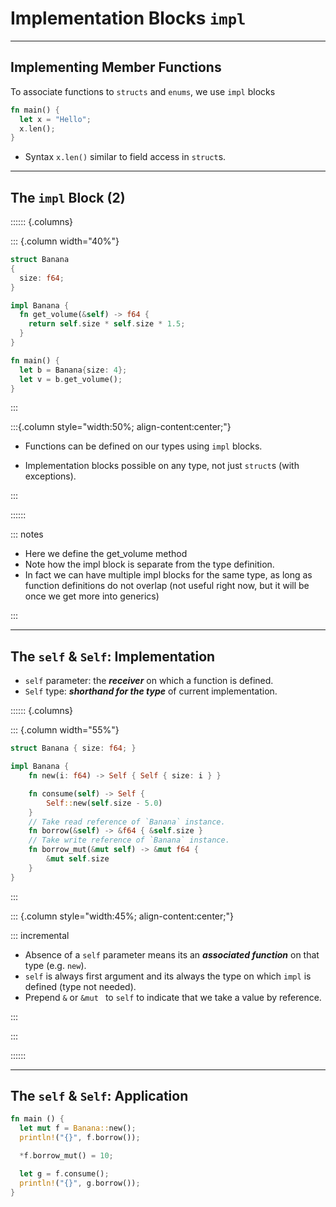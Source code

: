 <!-- markdownlint-disable-file MD034 MD033 MD001 MD024 MD026-->

# Implementation Blocks `impl`

---

## Implementing Member Functions

To associate functions to `structs` and `enums`, we use `impl` blocks

```rust
fn main() {
  let x = "Hello";
  x.len();
}
```

- Syntax `x.len()` similar to field access in `struct`s.

---

## The `impl` Block (2)

:::::: {.columns}

::: {.column width="40%"}

```rust {line-numbers="6-10,14"}
struct Banana
{
  size: f64;
}

impl Banana {
  fn get_volume(&self) -> f64 {
    return self.size * self.size * 1.5;
  }
}

fn main() {
  let b = Banana{size: 4};
  let v = b.get_volume();
}
```

:::

:::{.column style="width:50%; align-content:center;"}

- Functions can be defined on our types using `impl` blocks.

- Implementation blocks possible on any type, not just `struct`s (with
  exceptions).

:::

::::::

::: notes

- Here we define the get_volume method
- Note how the impl block is separate from the type definition.
- In fact we can have multiple impl blocks for the same type, as long as
  function definitions do not overlap (not useful right now, but it will be once
  we get more into generics)

:::

---

## The `self` & `Self`: Implementation

- `self` parameter: the **_receiver_** on which a function is defined.
- `Self` type: **_shorthand for the type_** of current implementation.

:::::: {.columns}

::: {.column width="55%"}

```rust {line-numbers="all|4|6-8|11|14-16" style="font-size:14pt"}
struct Banana { size: f64; }

impl Banana {
    fn new(i: f64) -> Self { Self { size: i } }

    fn consume(self) -> Self {
        Self::new(self.size - 5.0)
    }
    // Take read reference of `Banana` instance.
    fn borrow(&self) -> &f64 { &self.size }
    // Take write reference of `Banana` instance.
    fn borrow_mut(&mut self) -> &mut f64 {
        &mut self.size
    }
}
```

:::

::: {.column style="width:45%; align-content:center;"}

::: incremental

- Absence of a `self` parameter means its an **_associated function_** on that
  type (e.g. `new`).
- `self` is always first argument and its always the type on which `impl` is
  defined (type not needed).
- Prepend `&` or `&mut ` to `self` to indicate that we take a value by
  reference.

:::

:::

::::::

---

## The `self` & `Self`: Application

```rust
fn main () {
  let mut f = Banana::new();
  println!("{}", f.borrow());

  *f.borrow_mut() = 10;

  let g = f.consume();
  println!("{}", g.borrow());
}
```
